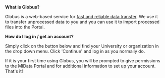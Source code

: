 
**What is Globus?**

Globus is a web-based service for
<a href="https://www.globus.org/data-transfer" target="_globus">
fast and reliable data transfer</a>.
We use it to transfer unprocessed data to you and you can use it
to import processed files into the Portal.

**How do I log in / get an account?**

Simply click on the button below and find your
University or organization in the drop down menu. Click
'Continue' and log in as you normally do.

If it is your first time using Globus, you will be prompted
to give permissions to the MiData Portal and for additional
information to set up your account. That's it!

